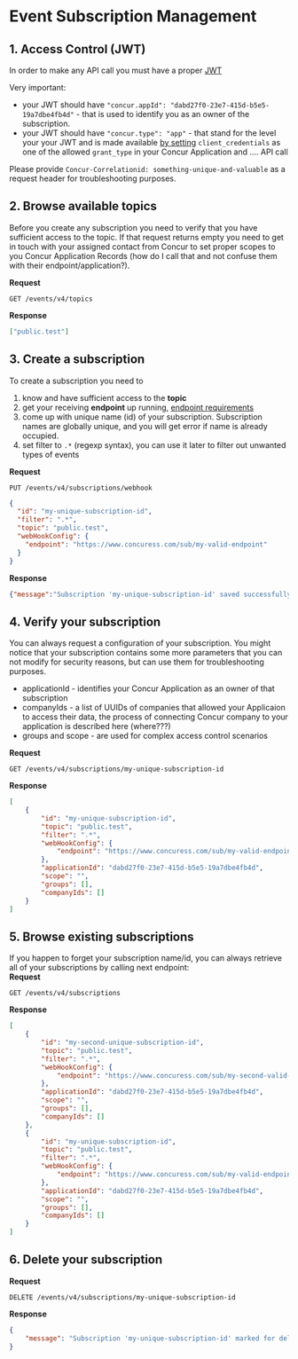 # Event Subscription Management


## 1. Access Control (JWT)
In order to make any API call you must have a proper <a href="https://developer.concur.com/api-reference/authentication/getting-started.html">JWT</a>

Very important:
- your JWT should have `"concur.appId": "dabd27f0-23e7-415d-b5e5-19a7dbe4fb4d"` - that is used to identify you as an owner of the subscription.
- your JWT should have `"concur.type": "app"` - that stand for the level your your JWT and is made available <a href="https://developer.concur.com/api-reference/authentication/apidoc.html#client_credentials">by setting</a> `client_credentials` as one of the allowed `grant_type` in your Concur Application and .... API call  

Please provide `Concur-Correlationid: something-unique-and-valuable` as a request header for troubleshooting purposes.

## 2. Browse available topics
Before you create any subscription you need to verify that you have sufficient access to the topic. If that request returns empty you need to get in touch with your assigned contact from Concur to set proper scopes to you Concur Application Records (how do I call that and not confuse them with their endpoint/application?).

**Request**
```
GET /events/v4/topics
```
**Response**
```json
["public.test"]
```

## 3. Create a subscription
To create a subscription you need to
1. know and have sufficient access to the **topic**
1. get your receiving **endpoint** up running, <a href="https://developer.concur.com/api-reference/common/ess/getting-started.html#endpoint-requirements">endpoint
requirements</a>     
1. come up with unique name (id) of your subscription. Subscription names are globally unique, and you will get error if name is already occupied.
1. set filter to `.*` (regexp syntax), you can use it later to filter out unwanted types of events

**Request**
```
PUT /events/v4/subscriptions/webhook
```
```json
{
  "id": "my-unique-subscription-id",
  "filter": ".*",
  "topic": "public.test",
  "webHookConfig": {
    "endpoint": "https://www.concuress.com/sub/my-valid-endpoint"
  }
}
```
**Response**
```json
{"message":"Subscription 'my-unique-subscription-id' saved successfully"}
```

## 4. Verify your subscription
You can always request a configuration of your subscription. You might notice that your subscription contains some more parameters that you can not modify for security reasons, but can use them for troubleshooting purposes.
-  applicationId - identifies your Concur Application as an owner of that subscription
- companyIds - a list of UUIDs of companies that allowed your Applicaion to access their data, the process of connecting Concur company to your application is described here (where???)
- groups and scope - are used for complex access control scenarios  

**Request**
```
GET /events/v4/subscriptions/my-unique-subscription-id
```
**Response**
```json
[
    {
        "id": "my-unique-subscription-id",
        "topic": "public.test",
        "filter": ".*",
        "webHookConfig": {
            "endpoint": "https://www.concuress.com/sub/my-valid-endpoint"
        },
        "applicationId": "dabd27f0-23e7-415d-b5e5-19a7dbe4fb4d",
        "scope": "",
        "groups": [],
        "companyIds": []
    }
]
```
## 5. Browse existing subscriptions
If you happen to forget your subscription name/id, you can always retrieve all of your subscriptions by calling next endpoint:  
**Request**
```
GET /events/v4/subscriptions
```
**Response**
```json
[
    {
        "id": "my-second-unique-subscription-id",
        "topic": "public.test",
        "filter": ".*",
        "webHookConfig": {
            "endpoint": "https://www.concuress.com/sub/my-second-valid-endpoint"
        },
        "applicationId": "dabd27f0-23e7-415d-b5e5-19a7dbe4fb4d",
        "scope": "",
        "groups": [],
        "companyIds": []
    },
    {
        "id": "my-unique-subscription-id",
        "topic": "public.test",
        "filter": ".*",
        "webHookConfig": {
            "endpoint": "https://www.concuress.com/sub/my-valid-endpoint"
        },
        "applicationId": "dabd27f0-23e7-415d-b5e5-19a7dbe4fb4d",
        "scope": "",
        "groups": [],
        "companyIds": []
    }
]
```


## 6. Delete your subscription
**Request**
```
DELETE /events/v4/subscriptions/my-unique-subscription-id
```
**Response**
```json
{
    "message": "Subscription 'my-unique-subscription-id' marked for deletion"
}
```
